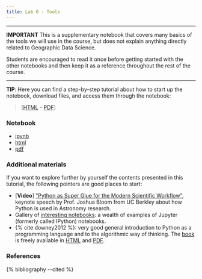 ```yaml
---
title: Lab 0 - Tools
---
```


---

**IMPORTANT** This is a supplementary notebook that covers many basics of the tools we will use in the course, but does not explain anything directly related to Geographic Data Science. 

Students are encouraged to read it once before getting started with the other notebooks and then keep it as a reference throughout the rest of the course.

---

**TIP**: Here you can find a step-by-step tutorial about how to start up the notebook, download files, and access them through the notebook: 

> [[HTML](../content/labs/begin.html) - [PDF](../content/labs/begin.pdf)]


### Notebook

- [ipynb](../content/labs/lab_00.ipynb)
- [html](../content/labs/lab_00.html)
- [pdf](../content/labs/lab_00.pdf)

### Additional materials

If you want to explore further by yourself the contents presented in this tutorial, the following pointers are good places to start:

* [**Video**] ["Python as Super Glue for the Modern Scientific Workflow"](https://www.youtube.com/watch?v=mLuIB8aW2KA), keynote speech by Prof. Joshua Bloom from UC Berkley about how Python is used in Astronomy research.
* Gallery of [interesting notebooks](https://github.com/ipython/ipython/wiki/A-gallery-of-interesting-IPython-Notebooks): a wealth of examples of Jupyter (formerly called IPython) notebooks.
* {% cite downey2012 %}: very good general introduction to Python as a programming language and to the algorithmic way of thinking. The [book](http://www.greenteapress.com/thinkpython/thinkpython.html) is freely available in [HTML](http://www.greenteapress.com/thinkpython/html/index.html) and [PDF](http://www.greenteapress.com/thinkpython/thinkpython.pdf).

### References

{% bibliography --cited %}

